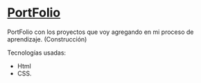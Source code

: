 # [PortFolio](https://megagringa.github.io/portFolio/index.html)

PortFolio con los proyectos que voy agregando en mi proceso de aprendizaje. (Construcción)

Tecnologías usadas:
- Html
- CSS.                  
